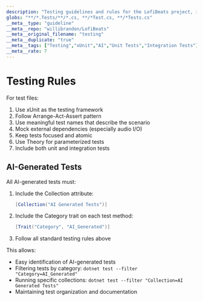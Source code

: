 ```yaml
---
description: "Testing guidelines and rules for the LofiBeats project, including xUnit practices and AI-generated test requirements"
globs: "**/*.Tests/**/*.cs, **/*Test.cs, **/*Tests.cs"
__meta__type: "guideline"
__meta__repo: "willibrandon/LofiBeats"
__meta__original_filename: "testing"
__meta__duplicate: "true"
__meta__tags: ["Testing","xUnit","AI","Unit Tests","Integration Tests"]
__meta__rate: 7
---
```

# Testing Rules

For test files:

1. Use xUnit as the testing framework
2. Follow Arrange-Act-Assert pattern
3. Use meaningful test names that describe the scenario
4. Mock external dependencies (especially audio I/O)
5. Keep tests focused and atomic
6. Use Theory for parameterized tests
7. Include both unit and integration tests

## AI-Generated Tests

All AI-generated tests must:

1. Include the Collection attribute:
   ```csharp
   [Collection("AI Generated Tests")]
   ```

2. Include the Category trait on each test method:
   ```csharp
   [Trait("Category", "AI_Generated")]
   ```

3. Follow all standard testing rules above

This allows:
- Easy identification of AI-generated tests
- Filtering tests by category: `dotnet test --filter "Category=AI_Generated"`
- Running specific collections: `dotnet test --filter "Collection=AI Generated Tests"`
- Maintaining test organization and documentation 